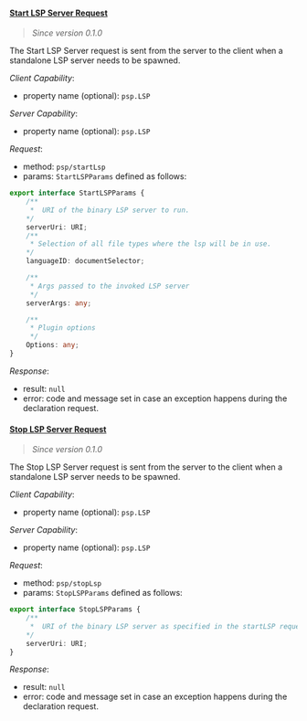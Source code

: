 #### <a href="#startLsp" name="startLsp" class="anchor">Start LSP Server Request</a>

> *Since version 0.1.0*

The Start LSP Server request is sent from the server to the client when a standalone LSP server needs to be spawned.

*Client Capability*:

* property name (optional): `psp.LSP`

*Server Capability*:

* property name (optional): `psp.LSP`

*Request*:

* method: `psp/startLsp`
* params: `StartLSPParams` defined as follows:

<div class="anchorHolder"><a href="#startLSPParams" name="StartLSPParams" class="linkableAnchor"></a></div>

```typescript
export interface StartLSPParams {
    /**
     *  URI of the binary LSP server to run.
    */
    serverUri: URI;
    /**
     * Selection of all file types where the lsp will be in use.
    */
    languageID: documentSelector;

    /**
     * Args passed to the invoked LSP server
     */
    serverArgs: any;

    /**
     * Plugin options
     */
    Options: any;
}
```

*Response*:

* result: `null`
* error: code and message set in case an exception happens during the declaration request.

#### <a href="#stopLsp" name="stopLsp" class="anchor">Stop LSP Server Request</a>

> *Since version 0.1.0*

The Stop LSP Server request is sent from the server to the client when a standalone LSP server needs to be spawned.

*Client Capability*:

* property name (optional): `psp.LSP`

*Server Capability*:

* property name (optional): `psp.LSP`

*Request*:

* method: `psp/stopLsp`
* params: `StopLSPParams` defined as follows:

<div class="anchorHolder"><a href="#stopLSPParams" name="StopLSPParams" class="linkableAnchor"></a></div>

```typescript
export interface StopLSPParams {
    /**
     *  URI of the binary LSP server as specified in the startLSP request.
    */
    serverUri: URI;
}
```

*Response*:

* result: `null`
* error: code and message set in case an exception happens during the declaration request.
